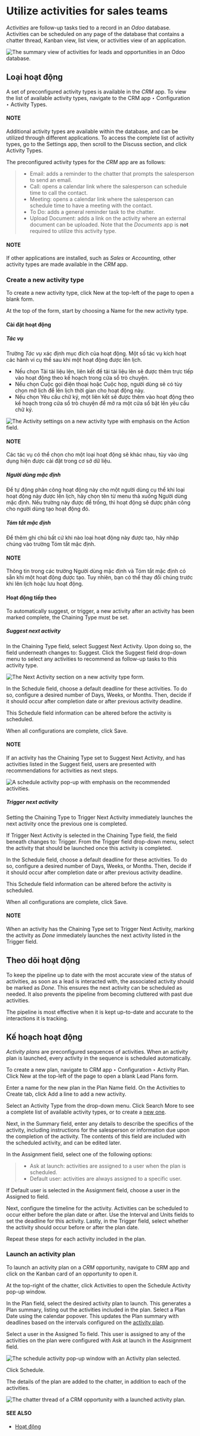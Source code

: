 # Utilize activities for sales teams

*Activities* are follow-up tasks tied to a record in an *Odoo* database. Activities can be scheduled
on any page of the database that contains a chatter thread, Kanban view, list view, or activities
view of an application.

![The summary view of activities for leads and opportunities in an Odoo database.](utilize_activities/activities-view.png)

## Loại hoạt động

A set of preconfigured activity types is available in the *CRM* app. To view the list of available
activity types, navigate to the CRM app ‣ Configuration ‣ Activity Types.

#### NOTE
Additional activity types are available within the database, and can be utilized through
different applications. To access the complete list of activity types, go to the
Settings app, then scroll to the Discuss section, and click
Activity Types.

The preconfigured activity types for the *CRM* app are as follows:

> - Email: adds a reminder to the chatter that prompts the salesperson to send an email.
> - Call: opens a calendar link where the salesperson can schedule time to call the
>   contact.
> - Meeting: opens a calendar link where the salesperson can schedule time to have a
>   meeting with the contact.
> - To Do: adds a general reminder task to the chatter.
> - Upload Document: adds a link on the activity where an external document can be
>   uploaded. Note that the *Documents* app is **not** required to utilize this activity type.

#### NOTE
If other applications are installed, such as *Sales* or *Accounting*, other activity types are
made available in the *CRM* app.

<a id="crm-create-new-activity-type"></a>

### Create a new activity type

To create a new activity type, click New at the top-left of the page to open a blank
form.

At the top of the form, start by choosing a Name for the new activity type.

#### Cài đặt hoạt động

##### Tác vụ

Trường *Tác vụ* xác định mục đích của hoạt động. Một số tác vụ kích hoạt các hành vi cụ thể sau khi một hoạt động được lên lịch.

- Nếu chọn Tải tài liệu lên, liên kết để tải tài liệu lên sẽ được thêm trực tiếp vào hoạt động theo kế hoạch trong cửa sổ trò chuyện.
- Nếu chọn Cuộc gọi điện thoại hoặc Cuộc họp, người dùng sẽ có tùy chọn mở lịch để lên lịch thời gian cho hoạt động này.
- Nếu chọn Yêu cầu chữ ký, một liên kết sẽ được thêm vào hoạt động theo kế hoạch trong cửa sổ trò chuyện để mở ra một cửa sổ bật lên yêu cầu chữ ký.

![The Activity settings on a new activity type with emphasis on the Action field.](utilize_activities/action-field.png)

#### NOTE
Các tác vụ có thể chọn cho một loại hoạt động sẽ khác nhau, tùy vào ứng dụng hiện được cài đặt trong cơ sở dữ liệu.

##### Người dùng mặc định

Để tự động phân công hoạt động này cho một người dùng cụ thể khi loại hoạt động này được lên lịch, hãy chọn tên từ menu thả xuống Người dùng mặc định. Nếu trường này được để trống, thì hoạt động sẽ được phân công cho người dùng tạo hoạt động đó.

##### Tóm tắt mặc định

Để thêm ghi chú bất cứ khi nào loại hoạt động này được tạo, hãy nhập chúng vào trường Tóm tắt mặc định.

#### NOTE
Thông tin trong các trường Người dùng mặc định và Tóm tắt mặc định có sẵn khi một hoạt động được tạo. Tuy nhiên, bạn có thể thay đổi chúng trước khi lên lịch hoặc lưu hoạt động.

#### Hoạt động tiếp theo

To automatically suggest, or trigger, a new activity after an activity has been marked complete, the
Chaining Type must be set.

##### Suggest next activity

In the Chaining Type field, select Suggest Next Activity. Upon doing so, the
field underneath changes to: Suggest. Click the Suggest field drop-down menu
to select any activities to recommend as follow-up tasks to this activity type.

![The Next Activity section on a new activity type form.](utilize_activities/next-activity.png)

In the Schedule field, choose a default deadline for these activities. To do so,
configure a desired number of Days, Weeks, or Months. Then,
decide if it should occur after completion date or after previous activity
deadline.

This Schedule field information can be altered before the activity is scheduled.

When all configurations are complete, click Save.

#### NOTE
If an activity has the Chaining Type set to Suggest Next Activity, and
has activities listed in the Suggest field, users are presented with recommendations
for activities as next steps.

![A schedule activity pop-up with emphasis on the recommended activities.](utilize_activities/suggest-next-activity.png)

##### Trigger next activity

Setting the Chaining Type to Trigger Next Activity immediately launches the
next activity once the previous one is completed.

If Trigger Next Activity is selected in the Chaining Type field, the field
beneath changes to: Trigger. From the Trigger field drop-down menu, select
the activity that should be launched once this activity is completed.

In the Schedule field, choose a default deadline for these activities. To do so,
configure a desired number of Days, Weeks, or Months. Then,
decide if it should occur after completion date or after previous activity
deadline.

This Schedule field information can be altered before the activity is scheduled.

When all configurations are complete, click Save.

#### NOTE
When an activity has the Chaining Type set to Trigger Next Activity,
marking the activity as *Done* immediately launches the next activity listed in the
Trigger field.

## Theo dõi hoạt động

To keep the pipeline up to date with the most accurate view of the status of activities, as soon as
a lead is interacted with, the associated activity should be marked as *Done*. This ensures the next
activity can be scheduled as needed. It also prevents the pipeline from becoming cluttered with
past due activities.

The pipeline is most effective when it is kept up-to-date and accurate to the interactions it is
tracking.

<a id="crm-activity-plans"></a>

## Kế hoạch hoạt động

*Activity plans* are preconfigured sequences of activities. When an activity plan is launched, every
activity in the sequence is scheduled automatically.

To create a new plan, navigate to CRM app ‣ Configuration ‣ Activity Plan.
Click New at the top-left of the page to open a blank Lead Plans form.

Enter a name for the new plan in the Plan Name field. On the Activities to
Create tab, click Add a line to add a new activity.

Select an Activity Type from the drop-down menu. Click Search More to see a
complete list of available activity types, or to create a [new one](#crm-create-new-activity-type).

Next, in the Summary field, enter any details to describe the specifics of the activity,
including instructions for the salesperson or information due upon the completion of the activity.
The contents of this field are included with the scheduled activity, and can be edited later.

In the Assignment field, select one of the following options:

> - Ask at launch: activities are assigned to a user when the plan is scheduled.
> - Default user: activities are always assigned to a specific user.

If Default user is selected in the Assignment field, choose a user in the
Assigned to field.

Next, configure the timeline for the activity. Activities can be scheduled to occur either before
the plan date or after. Use the Interval and Units fields to set the
deadline for this activity. Lastly, in the Trigger field, select whether the activity
should occur before or after the plan date.

Repeat these steps for each activity included in the plan.

### Launch an activity plan

To launch an activity plan on a *CRM* opportunity, navigate to CRM app and click on
the Kanban card of an opportunity to open it.

At the top-right of the chatter, click Activities to open the Schedule
Activity pop-up window.

In the Plan field, select the desired activity plan to launch. This generates a
Plan summary, listing out the activities included in the plan. Select a Plan
Date using the calendar popover. This updates the Plan summary with deadlines based on
the intervals configured on the [activity plan](#crm-activity-plans).

Select a user in the Assigned To field. This user is assigned to any of the activities
on the plan were configured with Ask at launch in the Assignment field.

![The schedule activity pop-up window with an Activity plan selected.](utilize_activities/schedule-activity-plan.png)

Click Schedule.

The details of the plan are added to the chatter, in addition to each of the activities.

![The chatter thread of a CRM opportunity with a launched activity plan.](utilize_activities/activity-plan-chatter.png)

#### SEE ALSO
- [Hoạt động](../../../essentials/activities.md)
